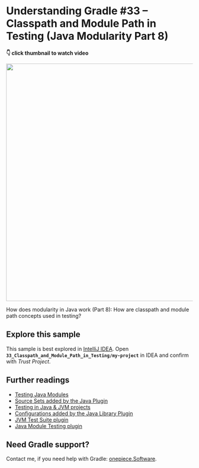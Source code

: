 # Understanding Gradle #33 – Classpath and Module Path in Testing (Java Modularity Part 8)

**👇 click thumbnail to watch video**

[<img src="https://onepiecesoftware.github.io/img/videos/33.png" width="640">](https://www.youtube.com/watch?v=6rFEDcP8Noc&list=PLWQK2ZdV4Yl2k2OmC_gsjDpdIBTN0qqkE)

How does modularity in Java work (Part 8): How are classpath and module path concepts used in testing?

## Explore this sample

This sample is best explored in [IntelliJ IDEA](https://www.jetbrains.com/idea/download).
Open **`33_Classpath_and_Module_Path_in_Testing/my-project`** in IDEA and confirm with _Trust Project_.

## Further readings

* [Testing Java Modules](https://docs.gradle.org/current/userguide/java_testing.html#sec:java_testing_modular)
* [Source Sets added by the Java Plugin](https://docs.gradle.org/current/userguide/java_plugin.html#source_sets)
* [Testing in Java & JVM projects](https://docs.gradle.org/current/userguide/java_testing.html)
* [Configurations added by the Java Library Plugin](https://docs.gradle.org/current/userguide/java_library_plugin.html#sec:java_library_configurations_graph)
* [JVM Test Suite plugin](https://docs.gradle.org/current/userguide/jvm_test_suite_plugin.html)
* [Java Module Testing plugin](https://github.com/gradlex-org/java-module-testing)


## Need Gradle support?

Contact me, if you need help with Gradle: [onepiece.Software](https://onepiece.software).

